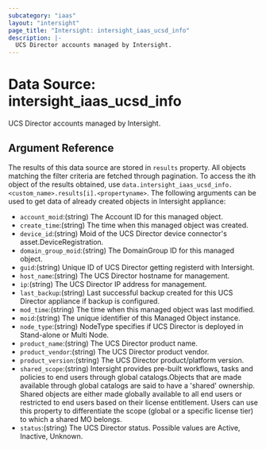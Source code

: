 ```yaml
---
subcategory: "iaas"
layout: "intersight"
page_title: "Intersight: intersight_iaas_ucsd_info"
description: |-
  UCS Director accounts managed by Intersight.
---
```


# Data Source: intersight_iaas_ucsd_info
UCS Director accounts managed by Intersight.
## Argument Reference
The results of this data source are stored in `results` property.
All objects matching the filter criteria are fetched through pagination.
To access the ith object of the results obtained, use `data.intersight_iaas_ucsd_info.<custom_name>.results[i].<propertyname>`.
The following arguments can be used to get data of already created objects in Intersight appliance:
* `account_moid`:(string) The Account ID for this managed object. 
* `create_time`:(string) The time when this managed object was created. 
* `device_id`:(string) Moid of the UCS Director device connector's asset.DeviceRegistration. 
* `domain_group_moid`:(string) The DomainGroup ID for this managed object. 
* `guid`:(string) Unique ID of UCS Director getting registerd with Intersight. 
* `host_name`:(string) The UCS Director hostname for management. 
* `ip`:(string) The UCS Director IP address for management. 
* `last_backup`:(string) Last successful backup created for this UCS Director appliance if backup is configured. 
* `mod_time`:(string) The time when this managed object was last modified. 
* `moid`:(string) The unique identifier of this Managed Object instance. 
* `node_type`:(string) NodeType specifies if UCS Director is deployed in Stand-alone or Multi Node. 
* `product_name`:(string) The UCS Director product name. 
* `product_vendor`:(string) The UCS Director product vendor. 
* `product_version`:(string) The UCS Director product/platform version. 
* `shared_scope`:(string) Intersight provides pre-built workflows, tasks and policies to end users through global catalogs.Objects that are made available through global catalogs are said to have a 'shared' ownership. Shared objects are either made globally available to all end users or restricted to end users based on their license entitlement. Users can use this property to differentiate the scope (global or a specific license tier) to which a shared MO belongs. 
* `status`:(string) The UCS Director status. Possible values are Active, Inactive, Unknown. 
 